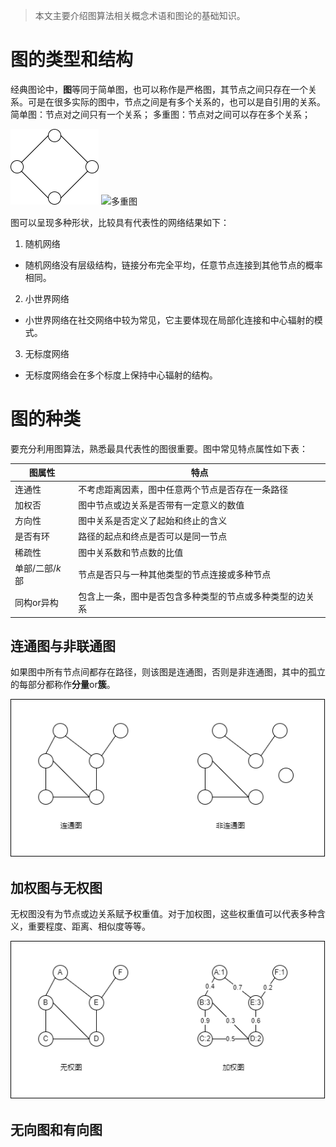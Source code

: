 > 本文主要介绍图算法相关概念术语和图论的基础知识。

# 图的类型和结构

经典图论中，**图**等同于简单图，也可以称作是严格图，其节点之间只存在一个关系。可是在很多实际的图中，节点之间是有多个关系的，也可以是自引用的关系。
简单图：节点对之间只有一个关系；
多重图：节点对之间可以存在多个关系；

![简单图](../assets/images/up/20210109/1.png)
![多重图](../assets/images/up/202101092.png)

图可以呈现多种形状，比较具有代表性的网络结果如下：
1. 随机网络
* 随机网络没有层级结构，链接分布完全平均，任意节点连接到其他节点的概率相同。

2. 小世界网络
* 小世界网络在社交网络中较为常见，它主要体现在局部化连接和中心辐射的模式。

3. 无标度网络
* 无标度网络会在多个标度上保持中心辐射的结构。

# 图的种类
要充分利用图算法，熟悉最具代表性的图很重要。图中常见特点属性如下表：

|图属性|特点|
|--|--|
|连通性|不考虑距离因素，图中任意两个节点是否存在一条路径|
|加权否|图中节点或边关系是否带有一定意义的数值|
|方向性|图中关系是否定义了起始和终止的含义|
|是否有环|路径的起点和终点是否可以是同一节点|
|稀疏性|图中关系数和节点数的比值|
|单部/二部/$k$部|节点是否只与一种其他类型的节点连接或多种节点|
|同构or异构|包含上一条，图中是否包含多种类型的节点或多种类型的边关系|

## 连通图与非联通图
如果图中所有节点间都存在路径，则该图是连通图，否则是非连通图，其中的孤立的每部分都称作**分量**or**簇**。

![连通图与非连通图](../assets/images/up/20210109/3.png)

## 加权图与无权图
无权图没有为节点或边关系赋予权重值。对于加权图，这些权重值可以代表多种含义，重要程度、距离、相似度等等。

![无权图与加权图](../assets/images/up/20210109/4.png)

## 无向图和有向图